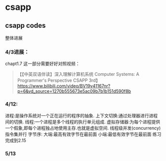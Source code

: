 # csapp
## csapp codes
整体进展


### 4/3进展：
chapt1.7 这一部分需要好好对照视频：
>【【中英双语伴读】深入理解计算机系统 Computer Systems: A Programmer's Perspective  CSAPP 3rd】https://www.bilibili.com/video/BV19v41167nr?p=6&vd_source=1270b555673e5ac09b7b1b151d590f8b

### 4/12:
进程:是操作系统对一个正在运行的程序的抽象.
上下文切换:通过处理器进行进程间的切换.
线程:一个进程是多个线程的执行单元组成.
虚拟存储器:为每个进程提供一个假象,即每个进程独占地使用主存.也就是虚拟空间.
线程级并发(concurrency)
指令集并行
字节序:
大端:最高有效字节在最前面
小端:最低有效字节在最前面
练习完成到2.15

### 5/13
